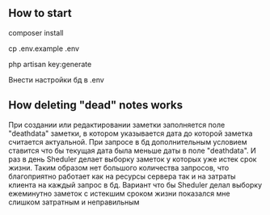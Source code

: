 ## How to start

<p>composer install</p>
<p>cp .env.example .env</p>
<p>php artisan key:generate</p>
<p>Внести настройки бд в .env</p>

## How deleting "dead" notes works

<p> При создании или редактировании заметки заполняется поле "deathdata" заметки, в котором указывается дата до которой заметка считается актуальной. При запросе в бд дополнительным условием ставится что бы текущая дата была меньше даты в поле "deathdata". И раз в день Sheduler делает выборку заметок у которых уже истек срок жизни. Таким образом нет большого количества запросов, что благоприятно работает как на ресурсы сервера так и на затраты клиента на каждый запрос в бд. Вариант что бы  Sheduler делал выборку ежеминутно заметок с истекшим сроком жизни показался мне слишком затратным и неправильным </p>

